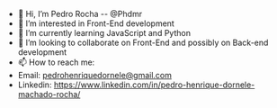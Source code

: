 - 👋 Hi, I’m Pedro Rocha -- @Phdmr
- 👀 I’m interested in Front-End development
- 🌱 I’m currently learning JavaScript and Python
- 💞️ I’m looking to collaborate on Front-End and possibly on Back-end development
- 📫 How to reach me:
-   Email: pedrohenriquedornele@gmail.com
-   Linkedin: https://www.linkedin.com/in/pedro-henrique-dornele-machado-rocha/
